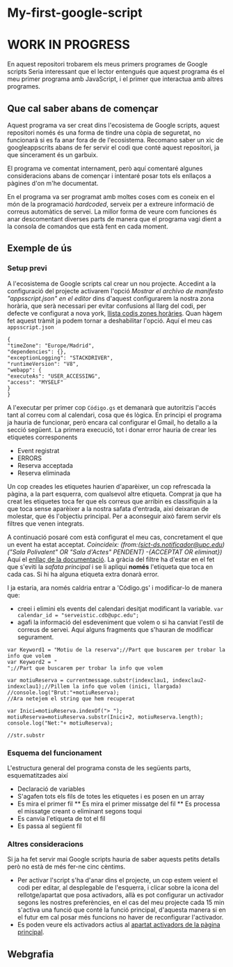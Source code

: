 # My-first-google-script
# WORK IN PROGRESS
En aquest repositori trobarem els meus primers programes de Google scripts
Seria interessant que el lector entengués que aquest programa és el meu primer programa amb JavaScript, i el primer que interactua amb altres programes.
## Que cal saber abans de començar
Aquest programa va ser creat dins l'ecosistema de Google scripts, aquest repositori només és una forma de tindre una còpia de seguretat, no funcionarà si es fa anar fora de de l'ecosistema. Recomano saber un xic de googleappscrits abans de fer servir el codi que conté aquest repositori, ja que sincerament és un garbuix.

El programa ve comentat internament, però aquí comentaré algunes consideracions abans de començar i intentaré posar tots els enllaços a pàgines d'on m'he documentat.

En el programa va ser programat amb moltes coses com es coneix en el món de la programació *hardcoded*, serveix per a extreure informació de correus automàtics de servei. La millor forma de veure com funciones és anar descomentant diverses parts de manera que el programa vagi dient a la consola de comandos que està fent en cada moment.

## Exemple de ús
### Setup previ
A l'ecosistema de Google scripts cal crear un nou projecte. Accedint a la configuració del projecte activarem l'opció *Mostrar el archivo de manifesto "appsscript.json" en el editor* dins d'aquest configurarem la nostra zona horària, que serà necessari per evitar confusions al llarg del codi, per defecte ve configurat a nova york, [llista codis zones horàries](http://joda-time.sourceforge.net/timezones.html). Quan hàgem fet aquest tràmit ja podem tornar a deshabilitar l'opció. Aquí el meu cas `appsscript.json`
```
{
"timeZone": "Europe/Madrid",
"dependencies": {},
"exceptionLogging": "STACKDRIVER",
"runtimeVersion": "V8",
"webapp": {
"executeAs": "USER_ACCESSING",
"access": "MYSELF"
}
}
```

A l'executar per primer cop `Código.gs` et demanarà que autoritzis l'accés tant al correu com al calendari, cosa que és lògica.
En principi el programa ja hauria de funcionar, però encara cal configurar el Gmail, ho detallo a la secció següent. La primera execució, tot i donar error hauria de crear les etiquetes corresponents
* Event registrat
* ERRORS
* Reserva acceptada
* Reserva eliminada

Un cop creades les etiquetes haurien d'aparèixer, un cop refrescada la pàgina, a la part esquerra, com qualsevol altre etiqueta. Comprat ja que ha creat les etiquetes toca fer que els correus que arribin es classifiquin a la que toca sense aparèixer a la nostra safata d'entrada, així deixaran de molestar, que és l'objectiu principal. Per a aconseguir això farem servir els filtres que venen integrats.

A continuació posaré com està configurat el meu cas, concretament el que un event ha estat acceptat.
*Coincideix: (from:(sict-ds.notificador@upc.edu) ("Sala Polivalent" OR "Sala d'Actes" PENDENT) -{ACCEPTAT OR eliminat})*
Aquí el [enllaç de la documentació](https://support.google.com/mail/answer/7190?hl=en). La gràcia del filtre ha d'estar en el fet que s'eviti la *safata principal* i se li apliqui **només** l'etiqueta que toca en cada cas. Si hi ha alguna etiqueta extra donarà error.

I ja estaria, ara només caldria entrar a 'Código.gs' i modificar-lo de manera que:
* creei i elimini els events del calendari desitjat modificant la variable. `var calendar_id = "serveistic.cdb@upc.edu";`
* agafi la informació del esdeveniment que volem o si ha canviat l'estil de correus de servei. Aquí alguns fragments que s'hauran de modificar segurament.
```
var Keyword1 = "Motiu de la reserva";//Part que buscarem per trobar la info que volem
var Keyword2 = "
";//Part que buscarem per trobar la info que volem
```

```
var motiuReserva = currentmessage.substr(indexclau1, indexclau2-indexclau1);//Pillem la info que volem (inici, llargada)
//console.log("Brut:"+motiuReserva);
//Ara netejem el string que hem recuperat

var Inici=motiuReserva.indexOf("> ");
motiuReserva=motiuReserva.substr(Inici+2, motiuReserva.length);
console.log("Net:"+ motiuReserva);

//str.substr
```
### Esquema del funcionament
L'estructura general del programa consta de les següents parts, esquematitzades així
* Declaració de variables
* S'agafen tots els fils de totes les etiquetes i es posen en un array
* Es mira el primer fil
** Es mira el primer missatge del fil
** Es processa el missatge creant o eliminant segons toqui
* Es canvia l'etiqueta de tot el fil
* Es passa al següent fil
### Altres consideracions
Si ja ha fet servir mai Google scripts hauria de saber aquests petits detalls però no està de més fer-ne cinc cèntims.
* Per activar l'script s'ha d'anar dins el projecte, un cop estem veient el codi per editar, al desplegable de l'esquerra, i clicar sobre la icona del rellotge/apartat que posa activadors, allà es pot configurar un activador segons les nostres preferències, en el cas del meu projecte cada 15 min s'activa una funció que conté la funció principal, d'aquesta manera si en el futur em cal posar més funcions no haver de reconfigurar l'activador.
* Es poden veure els activadors actius al [apartat activadors de la pàgina principal](https://script.google.com/home/triggers).
## Webgrafia
